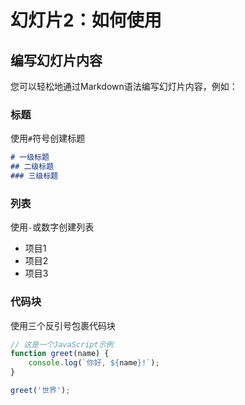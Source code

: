 # 幻灯片2：如何使用

## 编写幻灯片内容

您可以轻松地通过Markdown语法编写幻灯片内容，例如：

### 标题
使用`#`符号创建标题

```markdown
# 一级标题
## 二级标题
### 三级标题
```

### 列表
使用`-`或数字创建列表

- 项目1
- 项目2
- 项目3

### 代码块
使用三个反引号包裹代码块

```javascript
// 这是一个JavaScript示例
function greet(name) {
    console.log(`你好, ${name}!`);
}

greet('世界');
